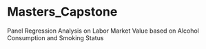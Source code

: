 # Masters_Capstone
Panel Regression Analysis on Labor Market Value based on Alcohol Consumption and Smoking Status
